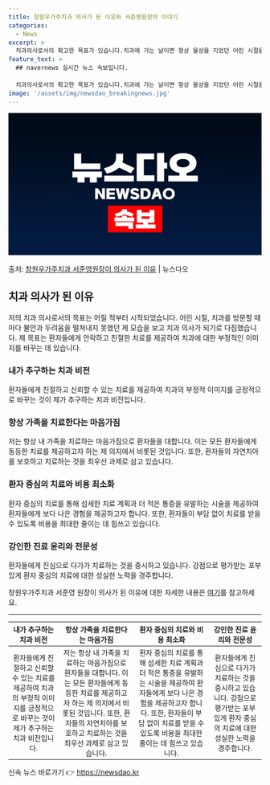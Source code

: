 ```yaml
---
title: 창원우가주치과 의사가 된 이유와 서준영원장의 이야기
categories:
  - News
excerpt: >
  치과의사로서의 확고한 목표가 있습니다.치과에 가는 날이면 항상 울상을 지었던 어린 시절을 보냈습니다. 한 원…
feature_text: >
  ## navernews 실시간 뉴스 속보입니다.

  치과의사로서의 확고한 목표가 있습니다.치과에 가는 날이면 항상 울상을 지었던 어린 시절을 보냈습니다. 한 원…
image: '/assets/img/newsdao_breakingnews.jpg'
---
```


![뉴스다오 속보](/assets/img/newsdao_breakingnews.jpg)

<p>출처: <a href="https://newsdao.kr/3187" rel="dofollow">창원우가주치과 서준영원장이 의사가 된 이유</a> | 뉴스다오</p>

<h2 data-ke-size="size26">치과 의사가 된 이유</h2>
<p data-ke-size="size16">저의 치과 의사로서의 목표는 어릴 적부터 시작되었습니다. 어린 시절, 치과를 방문할 때마다 불안과 두려움을 떨쳐내지 못했던 제 모습을 보고 치과 의사가 되기로 다짐했습니다. 제 목표는 환자들에게 안락하고 친절한 치료를 제공하여 치과에 대한 부정적인 이미지를 바꾸는 데 있습니다.</p>

<h3>내가 추구하는 치과 비전</h3>
<p data-ke-size="size16">환자들에게 친절하고 신뢰할 수 있는 치료를 제공하여 치과의 부정적 이미지를 긍정적으로 바꾸는 것이 제가 추구하는 치과 비전입니다.</p>

<h3>항상 가족을 치료한다는 마음가짐</h3>
<p data-ke-size="size16">저는 항상 내 가족을 치료하는 마음가짐으로 환자들을 대합니다. 이는 모든 환자들에게 동등한 치료를 제공하고자 하는 제 의지에서 비롯된 것입니다. 또한, 환자들의 자연치아를 보호하고 치료하는 것을 최우선 과제로 삼고 있습니다.</p>

<h3>환자 중심의 치료와 비용 최소화</h3>
<p data-ke-size="size16">환자 중심의 치료를 통해 섬세한 치료 계획과 더 적은 통증을 유발하는 시술을 제공하여 환자들에게 보다 나은 경험을 제공하고자 합니다. 또한, 환자들이 부담 없이 치료를 받을 수 있도록 비용을 최대한 줄이는 데 힘쓰고 있습니다.</p>

<h3>강인한 진료 윤리와 전문성</h3>
<p data-ke-size="size16">환자들에게 진심으로 다가가 치료하는 것을 중시하고 있습니다. 강점으로 평가받는 포부 있게 환자 중심의 치료에 대한 성실한 노력을 경주합니다. </p>

<p data-ke-size="size16">창원우가주치과 서준영 원장이 의사가 된 이유에 대한 자세한 내용은 <a href="https://newsdao.kr/3187" target="_blank" rel="nofollow">여기</a>를 참고하세요.</p>

<hr>

<table>
  <thead>
    <tr>
      <th style="text-align: center;">내가 추구하는 치과 비전</th>
      <th style="text-align: center;">항상 가족을 치료한다는 마음가짐</th>
      <th style="text-align: center;">환자 중심의 치료와 비용 최소화</th>
      <th style="text-align: center;">강인한 진료 윤리와 전문성</th>
    </tr>
  </thead>
  <tbody>
    <tr>
      <td style="text-align: center;">환자들에게 친절하고 신뢰할 수 있는 치료를 제공하여 치과의 부정적 이미지를 긍정적으로 바꾸는 것이 제가 추구하는 치과 비전입니다.</td>
      <td style="text-align: center;">저는 항상 내 가족을 치료하는 마음가짐으로 환자들을 대합니다. 이는 모든 환자들에게 동등한 치료를 제공하고자 하는 제 의지에서 비롯된 것입니다. 또한, 환자들의 자연치아를 보호하고 치료하는 것을 최우선 과제로 삼고 있습니다.</td>
      <td style="text-align: center;">환자 중심의 치료를 통해 섬세한 치료 계획과 더 적은 통증을 유발하는 시술을 제공하여 환자들에게 보다 나은 경험을 제공하고자 합니다. 또한, 환자들이 부담 없이 치료를 받을 수 있도록 비용을 최대한 줄이는 데 힘쓰고 있습니다.</td>
      <td style="text-align: center;">환자들에게 진심으로 다가가 치료하는 것을 중시하고 있습니다. 강점으로 평가받는 포부 있게 환자 중심의 치료에 대한 성실한 노력을 경주합니다. </td>
    </tr>
  </tbody>
</table> 

신속 뉴스 바로가기 👉 <a href="https://newsdao.kr" rel="dofollow">https://newsdao.kr</a>


